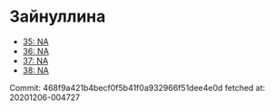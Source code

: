 # Зайнуллина
- [35: NA](35.md)
- [36: NA](36.md)
- [37: NA](37.md)
- [38: NA](38.md)

Commit: 468f9a421b4becf0f5b41f0a932966f51dee4e0d
 fetched at: 20201206-004727
